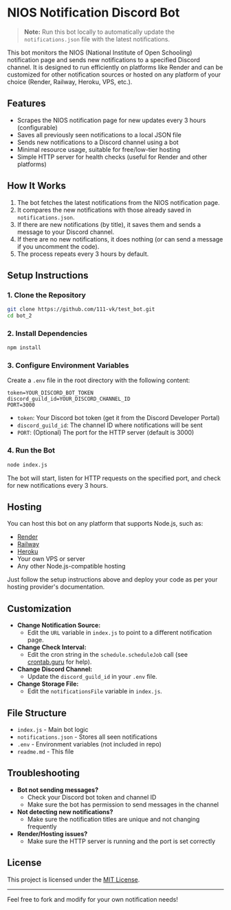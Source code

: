# NIOS Notification Discord Bot

> **Note:** Run this bot locally to automatically update the `notifications.json` file with the latest notifications.

This bot monitors the NIOS (National Institute of Open Schooling) notification page and sends new notifications to a specified Discord channel. It is designed to run efficiently on platforms like Render and can be customized for other notification sources or hosted on any platform of your choice (Render, Railway, Heroku, VPS, etc.).

## Features
- Scrapes the NIOS notification page for new updates every 3 hours (configurable)
- Saves all previously seen notifications to a local JSON file
- Sends new notifications to a Discord channel using a bot
- Minimal resource usage, suitable for free/low-tier hosting
- Simple HTTP server for health checks (useful for Render and other platforms)

## How It Works
1. The bot fetches the latest notifications from the NIOS notification page.
2. It compares the new notifications with those already saved in `notifications.json`.
3. If there are new notifications (by title), it saves them and sends a message to your Discord channel.
4. If there are no new notifications, it does nothing (or can send a message if you uncomment the code).
5. The process repeats every 3 hours by default.

## Setup Instructions

### 1. Clone the Repository
```bash
git clone https://github.com/111-vk/test_bot.git
cd bot_2
```

### 2. Install Dependencies
```bash
npm install
```

### 3. Configure Environment Variables
Create a `.env` file in the root directory with the following content:
```
token=YOUR_DISCORD_BOT_TOKEN
discord_guild_id=YOUR_DISCORD_CHANNEL_ID
PORT=3000
```
- `token`: Your Discord bot token (get it from the Discord Developer Portal)
- `discord_guild_id`: The channel ID where notifications will be sent
- `PORT`: (Optional) The port for the HTTP server (default is 3000)

### 4. Run the Bot
```bash
node index.js
```

The bot will start, listen for HTTP requests on the specified port, and check for new notifications every 3 hours.

## Hosting
You can host this bot on any platform that supports Node.js, such as:
- [Render](https://render.com/)
- [Railway](https://railway.app/)
- [Heroku](https://heroku.com/)
- Your own VPS or server
- Any other Node.js-compatible hosting

Just follow the setup instructions above and deploy your code as per your hosting provider's documentation.

## Customization
- **Change Notification Source:**
  - Edit the `URL` variable in `index.js` to point to a different notification page.
- **Change Check Interval:**
  - Edit the cron string in the `schedule.scheduleJob` call (see [crontab.guru](https://crontab.guru/) for help).
- **Change Discord Channel:**
  - Update the `discord_guild_id` in your `.env` file.
- **Change Storage File:**
  - Edit the `notificationsFile` variable in `index.js`.

## File Structure
- `index.js` - Main bot logic
- `notifications.json` - Stores all seen notifications
- `.env` - Environment variables (not included in repo)
- `readme.md` - This file

## Troubleshooting
- **Bot not sending messages?**
  - Check your Discord bot token and channel ID
  - Make sure the bot has permission to send messages in the channel
- **Not detecting new notifications?**
  - Make sure the notification titles are unique and not changing frequently
- **Render/Hosting issues?**
  - Make sure the HTTP server is running and the port is set correctly

## License
This project is licensed under the [MIT License](LICENSE).

---

Feel free to fork and modify for your own notification needs!